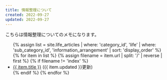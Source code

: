 ```yaml
---
title: 情報整理について
created: 2022-09-27
updated: 2022-09-27
---
```

こちらは情報整理についてのメモになります。

<ul>
    {% assign list = site.life_articles | where: 'category_id', 'life'
                                        | where: 'sub_category_id', 'information_arrangement'
                                        | sort: 'display_order' %}
    {% for item in list %}
        {% assign filename = item.url | split: '/' | reverse | first %}
        {% if filename != 'index' %}
            <li>
            <a href="{{ item.url }}">{{ item.title }}</a> ({{ item.updated }}更新)
            </li>
        {% endif %}
    {% endfor %}
</ul>
